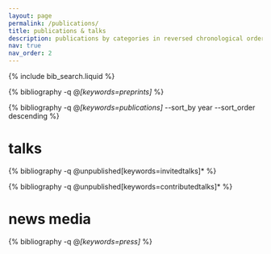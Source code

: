 ```yaml
---
layout: page
permalink: /publications/
title: publications & talks
description: publications by categories in reversed chronological order. generated by jekyll-scholar.
nav: true
nav_order: 2
---
```


<!-- _pages/publications.md -->

<!-- Bibsearch Feature -->

{% include bib_search.liquid %}

<div class="publications">

{% bibliography  -q @*[keywords=preprints]*  %}

{% bibliography  -q @*[keywords=publications]* --sort_by year --sort_order descending %}

<h1>talks</h1>

{% bibliography  -q @unpublished[keywords=invitedtalks]*  %}

{% bibliography  -q @unpublished[keywords=contributedtalks]*  %}

<h1>news media</h1>

{% bibliography  -q @*[keywords=press]*  %}

</div>
